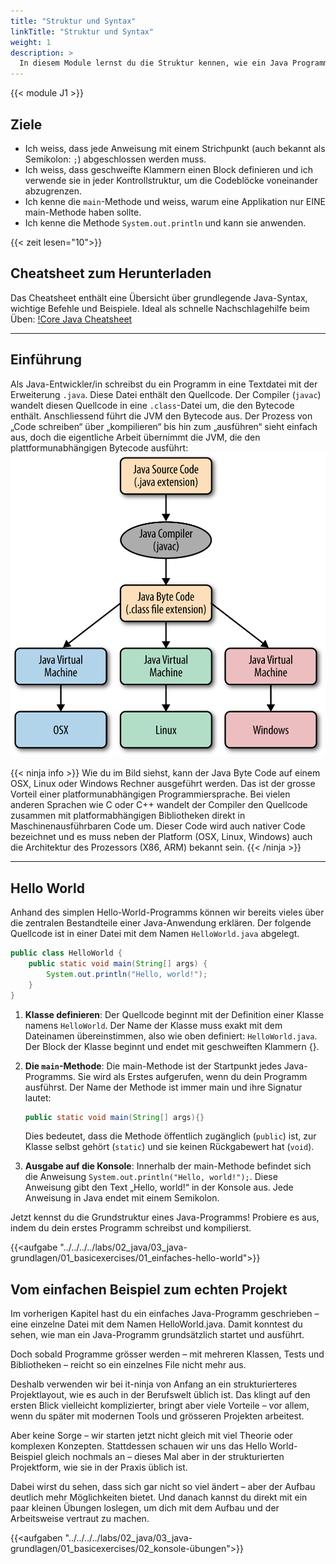 ```yaml
---
title: "Struktur und Syntax"
linkTitle: "Struktur und Syntax"
weight: 1
description: >
  In diesem Module lernst du die Struktur kennen, wie ein Java Programm aufgebaut ist.
---
```


{{< module J1 >}}

## Ziele

- Ich weiss, dass jede Anweisung mit einem Strichpunkt (auch bekannt als Semikolon: `;`) abgeschlossen werden muss.
- Ich weiss, dass geschweifte Klammern einen Block definieren und ich verwende sie in jeder Kontrollstruktur, um die Codeblöcke voneinander abzugrenzen.
- Ich kenne die `main`-Methode und weiss, warum eine Applikation nur EINE main-Methode haben sollte.
- Ich kenne die Methode `System.out.println` und kann sie anwenden.

{{< zeit lesen="10">}}

## Cheatsheet zum Herunterladen

Das Cheatsheet enthält eine Übersicht über grundlegende Java-Syntax, wichtige Befehle und Beispiele. Ideal als schnelle
Nachschlagehilfe beim Üben:
[!Core Java Cheatsheet](./resources/cheatsheet.pdf)

---

## Einführung

Als Java-Entwickler/in schreibst du ein Programm in eine Textdatei mit der Erweiterung `.java`. Diese Datei enthält den
Quellcode. Der Compiler (`javac`) wandelt diesen Quellcode in eine `.class`-Datei um, die den Bytecode enthält.
Anschliessend führt die JVM den Bytecode aus. Der Prozess von „Code schreiben“ über „kompilieren“ bis hin zum „ausführen“
sieht einfach aus, doch die eigentliche Arbeit übernimmt die JVM, die den plattformunabhängigen Bytecode ausführt:
![](./images/code-compile-run.png)

{{< ninja info >}}
Wie du im Bild siehst, kann der Java Byte Code auf einem OSX, Linux oder Windows Rechner ausgeführt werden. Das ist der
grosse Vorteil einer platformunabhängigen Programmiersprache. Bei vielen anderen Sprachen wie C oder C++ wandelt der
Compiler den Quellcode zusammen mit platformabhängigen Bibliotheken direkt in Maschinenausführbaren Code um. Dieser Code
wird auch nativer Code bezeichnet und es muss neben der Platform (OSX, Linux, Windows) auch die Architektur des
Prozessors (X86, ARM) bekannt sein.
{{< /ninja >}}

---

## Hello World

Anhand des simplen Hello-World-Programms können wir bereits vieles über die zentralen Bestandteile einer Java-Anwendung erklären. Der folgende Quellcode ist in einer Datei mit dem Namen `HelloWorld.java` abgelegt.

```java
public class HelloWorld {
    public static void main(String[] args) {
        System.out.println("Hello, world!");
    }
}
```

1. **Klasse definieren**: Der Quellcode beginnt mit der Definition einer Klasse namens `HelloWorld`. Der Name der Klasse muss exakt mit dem Dateinamen übereinstimmen, also wie oben definiert: `HelloWorld.java`. Der Block der Klasse beginnt und endet mit geschweiften Klammern {}.

2. **Die `main`-Methode**: Die main-Methode ist der Startpunkt jedes Java-Programms. Sie wird als Erstes aufgerufen, wenn du dein Programm ausführst. Der Name der Methode ist immer main und ihre Signatur lautet:

   ```java
   public static void main(String[] args){}
   ```

   Dies bedeutet, dass die Methode öffentlich zugänglich (`public`) ist, zur Klasse selbst gehört (`static`) und sie keinen Rückgabewert hat (`void`).

3. **Ausgabe auf die Konsole**: Innerhalb der main-Methode befindet sich die Anweisung `System.out.println("Hello, world!");`. Diese Anweisung gibt den Text „Hello, world!“ in der Konsole aus. Jede Anweisung in Java endet mit einem Semikolon.

Jetzt kennst du die Grundstruktur eines Java-Programms! Probiere es aus, indem du dein erstes Programm schreibst und kompilierst.

{{<aufgabe "../../../../labs/02_java/03_java-grundlagen/01_basicexercises/01_einfaches-hello-world">}}

## Vom einfachen Beispiel zum echten Projekt

Im vorherigen Kapitel hast du ein einfaches Java-Programm geschrieben – eine einzelne Datei mit dem Namen HelloWorld.java. Damit konntest du sehen, wie man ein Java-Programm grundsätzlich startet und ausführt.

Doch sobald Programme grösser werden – mit mehreren Klassen, Tests und Bibliotheken – reicht so ein einzelnes File nicht mehr aus.

Deshalb verwenden wir bei it-ninja von Anfang an ein strukturierteres Projektlayout, wie es auch in der Berufswelt üblich ist. Das klingt auf den ersten Blick vielleicht komplizierter, bringt aber viele Vorteile – vor allem, wenn du später mit modernen Tools und grösseren Projekten arbeitest.

Aber keine Sorge – wir starten jetzt nicht gleich mit viel Theorie oder komplexen Konzepten.
Stattdessen schauen wir uns das Hello World-Beispiel gleich nochmals an – dieses Mal aber in der strukturierten Projektform, wie sie in der Praxis üblich ist.

Dabei wirst du sehen, dass sich gar nicht so viel ändert – aber der Aufbau deutlich mehr Möglichkeiten bietet.
Und danach kannst du direkt mit ein paar kleinen Übungen loslegen, um dich mit dem Aufbau und der Arbeitsweise vertraut zu machen.

{{<aufgaben "../../../../labs/02_java/03_java-grundlagen/01_basicexercises/02_konsole-übungen">}}
